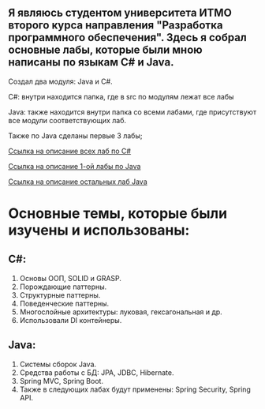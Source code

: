## Я являюсь студентом университета ИТМО второго курса направления "Разработка программного обеспечения". Здесь я собрал основные лабы, которые были мною написаны по языкам C# и Java.

Создал два модуля: Java и C#.


C#: внутри находится папка, где в src по модулям лежат все лабы

Java: также находится внутри папка со всеми лабами, где присутствуют все модули соответствующих лаб.

Также по Java сделаны первые 3 лабы;

[Ссылка на описание всех лаб по С#](https://ronimizy.notion.site/Labs-ebf31349fa0a4c0d9328b198cfebed4e)

[Ссылка на описание 1-ой лабы по Java](Java/README.md)

[Ссылка на описание остальных лаб Java](https://gist.github.com/DianaNeumann/8ef03e192895c857656371f0e6818e62)


# Основные темы, которые были изучены и использованы:
## C#:
1. Основы ООП, SOLID и GRASP.
2. Порождающие паттерны.
3. Структурные паттерны.
4. Поведенческие паттерны.
5. Многослойные архитектуры: луковая, гексагональная и др.
6. Использовали DI контейнеры.

## Java:
1. Системы сборок Java.
2. Средства работы с БД: JPA, JDBC, Hibernate.
3. Spring MVC, Spring Boot.
4. Также в следующих лабах будут применены: Spring Security, Spring API.
